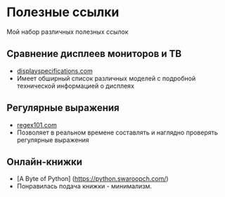 # Полезные ссылки
Мой набор различных полезных ссылок

## Сравнение дисплеев мониторов и ТВ
* [displayspecifications.com](https://www.displayspecifications.com/ru)
* Имеет обширный список различных моделей с подробной технической информацией о дисплеях

## Регулярные выражения
* [regex101.com](https://regex101.com/)
* Позволяет в реальном времене составлять и наглядно проверять регулярные выражения

## Онлайн-книжки
* [A Byte of Python] (https://python.swaroopch.com/)
* Понравилась подача книжки - минимализм.
